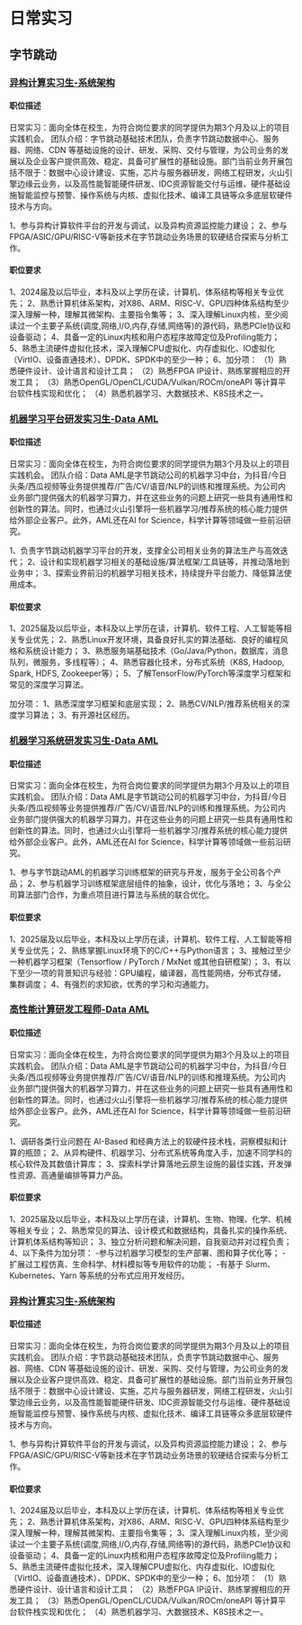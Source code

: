 # 日常实习

## 字节跳动

### [异构计算实习生-系统架构](https://jobs.bytedance.com/campus/position/7267101256085555517/detail)
#### 职位描述
日常实习：面向全体在校生，为符合岗位要求的同学提供为期3个月及以上的项目实践机会。
团队介绍：字节跳动基础技术团队，负责字节跳动数据中心、服务器、网络、CDN 等基础设施的设计、研发、采购、交付与管理，为公司业务的发展以及企业客户提供高效、稳定、具备可扩展性的基础设施。部门当前业务开展包括不限于：数据中心设计建设、实施，芯片与服务器研发，网络工程研发，火山引擎边缘云业务，以及高性能智能硬件研发、IDC资源智能交付与运维、硬件基础设施智能监控与预警、操作系统与内核、虚拟化技术、编译工具链等众多底层软硬件技术与方向。

1、参与异构计算软件平台的开发与调试，以及异构资源监控能力建设；
2、参与FPGA/ASIC/GPU/RISC-V等新技术在字节跳动业务场景的软硬结合探索与分析工作。

#### 职位要求
1、2024届及以后毕业，本科及以上学历在读，计算机、体系结构等相关专业优先；
2、熟悉计算机体系架构，对X86、ARM、RISC-V、GPU四种体系结构至少深入理解一种，理解其微架构、主要指令集等；
3、深入理解Linux内核，至少阅读过一个主要子系统(调度,网络,I/O,内存,存储,网络等)的源代码，熟悉PCIe协议和设备驱动；
4、具备一定的Linux内核和用户态程序故障定位及Profiling能力；
5、熟悉主流硬件虚拟化技术，深入理解CPU虚拟化、内存虚拟化、IO虚拟化（VirtIO、设备直通技术）、DPDK、SPDK中的至少一种；
6、加分项：
（1）熟悉硬件设计、设计语言和设计工具；
（2）熟悉FPGA IP设计、熟练掌握相应的开发工具；
（3）熟悉OpenGL/OpenCL/CUDA/Vulkan/ROCm/oneAPI 等计算平台软件栈实现和优化；
（4）熟悉机器学习、大数据技术、K8S技术之一。

### [机器学习平台研发实习生-Data AML](https://jobs.bytedance.com/campus/position/7313810433201899826/detail)
#### 职位描述
日常实习：面向全体在校生，为符合岗位要求的同学提供为期3个月及以上的项目实践机会。
团队介绍：Data AML是字节跳动公司的机器学习中台，为抖音/今日头条/西瓜视频等业务提供推荐/广告/CV/语音/NLP的训练和推理系统。为公司内业务部门提供强大的机器学习算力，并在这些业务的问题上研究一些具有通用性和创新性的算法。同时，也通过火山引擎将一些机器学习/推荐系统的核心能力提供给外部企业客户。此外，AML还在AI for Science，科学计算等领域做一些前沿研究。

1、负责字节跳动机器学习平台的开发，支撑全公司相关业务的算法生产与高效迭代；
2、设计和实现机器学习相关的基础设施/算法框架/工具链等，并推动落地到业务中；
3、探索业界前沿的机器学习相关技术，持续提升平台能力、降低算法使用成本。

#### 职位要求
1、2025届及以后毕业，本科及以上学历在读，计算机、软件工程、人工智能等相关专业优先；
2、熟悉Linux开发环境，具备良好扎实的算法基础、良好的编程风格和系统设计能力；
3、熟悉服务端基础技术（Go/Java/Python，数据库，消息队列，微服务，多线程等）；
4、熟悉容器化技术，分布式系统（K8S, Hadoop, Spark, HDFS, Zookeeper等）；
5、了解TensorFlow/PyTorch等深度学习框架和常见的深度学习算法。

加分项：
1、熟悉深度学习框架和底层实现；
2、熟悉CV/NLP/推荐系统相关的深度学习算法；
3、有开源社区经历。

### [机器学习系统研发实习生-Data AML](https://jobs.bytedance.com/campus/position/7313920112771451162/detail)
#### 职位描述
日常实习：面向全体在校生，为符合岗位要求的同学提供为期3个月及以上的项目实践机会。
团队介绍：Data AML是字节跳动公司的机器学习中台，为抖音/今日头条/西瓜视频等业务提供推荐/广告/CV/语音/NLP的训练和推理系统。为公司内业务部门提供强大的机器学习算力，并在这些业务的问题上研究一些具有通用性和创新性的算法。同时，也通过火山引擎将一些机器学习/推荐系统的核心能力提供给外部企业客户。此外，AML还在AI for Science，科学计算等领域做一些前沿研究。

1、参与字节跳动AML的机器学习训练框架的研究与开发，服务于全公司各个产品；
2、参与机器学习训练框架底层组件的抽象，设计，优化与落地；
3、与全公司算法部门合作，为重点项目进行算法与系统的联合优化。

#### 职位要求
1、2025届及以后毕业，本科及以上学历在读，计算机、软件工程、人工智能等相关专业优先；
2、熟练掌握Linux环境下的C/C++与Python语言；
3、接触过至少一种机器学习框架（Tensorflow / PyTorch / MxNet 或其他自研框架）；
3、有以下至少一项的背景知识与经验：GPU编程，编译器，高性能网络，分布式存储，集群调度；
4、有强烈的求知欲，优秀的学习和沟通能力。


### [高性能计算研发工程师-Data AML](https://jobs.bytedance.com/campus/position/7314580802699659546/detail)
#### 职位描述
日常实习：面向全体在校生，为符合岗位要求的同学提供为期3个月及以上的项目实践机会。
团队介绍：Data AML是字节跳动公司的机器学习中台，为抖音/今日头条/西瓜视频等业务提供推荐/广告/CV/语音/NLP的训练和推理系统。为公司内业务部门提供强大的机器学习算力，并在这些业务的问题上研究一些具有通用性和创新性的算法。同时，也通过火山引擎将一些机器学习/推荐系统的核心能力提供给外部企业客户。此外，AML还在AI for Science，科学计算等领域做一些前沿研究。

1、调研各类行业问题在 AI-Based 和经典方法上的软硬件技术栈，洞察模拟和计算的瓶颈；
2、从异构硬件、机器学习、分布式系统等角度入手，加速不同学科的核心软件及其数值计算库；
3、探索科学计算落地云原生设施的最佳实践，开发弹性资源、高通量编排等算力产品。

#### 职位要求
1、2025届及以后毕业，本科及以上学历在读，计算机、生物、物理、化学、机械等相关专业；
2、熟悉常见的算法、设计模式和数据结构，具备扎实的操作系统、计算机体系结构等知识；
3、独立分析问题和解决问题，自我驱动并对过程负责；
4、以下条件为加分项：
-参与过机器学习模型的生产部署、图和算子优化等；
-扩展过工程仿真、生命科学、材料模拟等专用软件的功能；
-有基于 Slurm、Kubernetes、Yarn 等系统的分布式应用开发经历。


### [异构计算实习生-系统架构](https://jobs.bytedance.com/campus/position/7314580802699659546/detail)
#### 职位描述
日常实习：面向全体在校生，为符合岗位要求的同学提供为期3个月及以上的项目实践机会。
团队介绍：字节跳动基础技术团队，负责字节跳动数据中心、服务器、网络、CDN 等基础设施的设计、研发、采购、交付与管理，为公司业务的发展以及企业客户提供高效、稳定、具备可扩展性的基础设施。部门当前业务开展包括不限于：数据中心设计建设、实施，芯片与服务器研发，网络工程研发，火山引擎边缘云业务，以及高性能智能硬件研发、IDC资源智能交付与运维、硬件基础设施智能监控与预警、操作系统与内核、虚拟化技术、编译工具链等众多底层软硬件技术与方向。

1、参与异构计算软件平台的开发与调试，以及异构资源监控能力建设；
2、参与FPGA/ASIC/GPU/RISC-V等新技术在字节跳动业务场景的软硬结合探索与分析工作。

#### 职位要求
1、2024届及以后毕业，本科及以上学历在读，计算机、体系结构等相关专业优先；
2、熟悉计算机体系架构，对X86、ARM、RISC-V、GPU四种体系结构至少深入理解一种，理解其微架构、主要指令集等；
3、深入理解Linux内核，至少阅读过一个主要子系统(调度,网络,I/O,内存,存储,网络等)的源代码，熟悉PCIe协议和设备驱动；
4、具备一定的Linux内核和用户态程序故障定位及Profiling能力；
5、熟悉主流硬件虚拟化技术，深入理解CPU虚拟化、内存虚拟化、IO虚拟化（VirtIO、设备直通技术）、DPDK、SPDK中的至少一种；
6、加分项：
（1）熟悉硬件设计、设计语言和设计工具；
（2）熟悉FPGA IP设计、熟练掌握相应的开发工具；
（3）熟悉OpenGL/OpenCL/CUDA/Vulkan/ROCm/oneAPI 等计算平台软件栈实现和优化；
（4）熟悉机器学习、大数据技术、K8S技术之一。